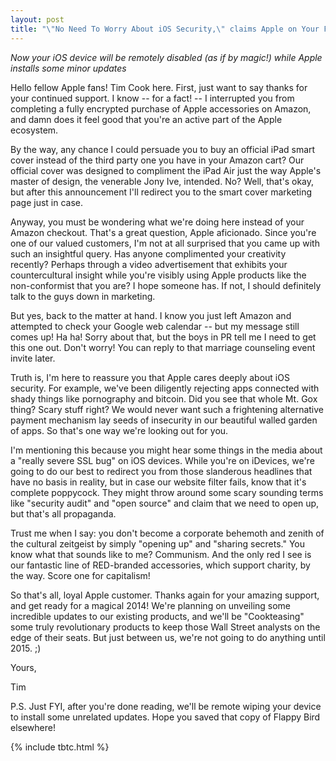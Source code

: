 ```yaml
---
layout: post
title: "\"No Need To Worry About iOS Security,\" claims Apple on Your Favorite SSL\'d Website"
---
```


*Now your iOS device will be remotely disabled (as if by magic!) while Apple installs some minor updates*

Hello fellow Apple fans! Tim Cook here. First, just want to say thanks for your continued support. I know -- for a fact! -- I interrupted you from completing a fully encrypted purchase of Apple accessories on Amazon, and damn does it feel good that you're an active part of the Apple ecosystem.

By the way, any chance I could persuade you to buy an official iPad smart cover instead of the third party one you have in your Amazon cart? Our official cover was designed to compliment the iPad Air just the way Apple's master of design, the venerable Jony Ive, intended. No? Well, that's okay, but after this announcement I'll redirect you to the smart cover marketing page just in case.

Anyway, you must be wondering what we're doing here instead of your Amazon checkout. That's a great question, Apple aficionado. Since you're one of our valued customers, I'm not at all surprised that you came up with such an insightful query. Has anyone complimented your creativity recently? Perhaps through a video advertisement that exhibits your countercultural insight while you're visibly using Apple products like the non-conformist that you are? I hope someone has. If not, I should definitely talk to the guys down in marketing.

But yes, back to the matter at hand. I know you just left Amazon and attempted to check your Google web calendar -- but my message still comes up! Ha ha! Sorry about that, but the boys in PR tell me I need to get this one out. Don't worry! You can reply to that marriage counseling event invite later.

Truth is, I'm here to reassure you that Apple cares deeply about iOS security. For example, we've been diligently rejecting apps connected with shady things like pornography and bitcoin. Did you see that whole Mt. Gox thing? Scary stuff right? We would never want such a frightening alternative payment mechanism lay seeds of insecurity in our beautiful walled garden of apps. So that's one way we're looking out for you.

I'm mentioning this because you might hear some things in the media about a "really severe SSL bug" on iOS devices. While you're on iDevices, we're going to do our best to redirect you from those slanderous headlines that have no basis in reality, but in case our website filter fails, know that it's complete poppycock. They might throw around some scary sounding terms like "security audit" and "open source" and claim that we need to open up, but that's all propaganda.

Trust me when I say: you don't become a corporate behemoth and zenith of the cultural zeitgeist by simply "opening up" and "sharing secrets." You know what that sounds like to me? Communism. And the only red I see is our fantastic line of RED-branded accessories, which support charity, by the way. Score one for capitalism!

So that's all, loyal Apple customer. Thanks again for your amazing support, and get ready for a magical 2014! We're planning on unveiling some incredible updates to our existing products, and we'll be "Cookteasing" some truly revolutionary products to keep those Wall Street analysts on the edge of their seats. But just between us, we're not going to do anything until 2015. ;)

Yours,

Tim

P.S. Just FYI, after you're done reading, we'll be remote wiping your device to install some unrelated updates. Hope you saved that copy of Flappy Bird elsewhere!

{% include tbtc.html %}
